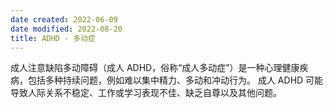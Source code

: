 ```yaml
---
date created: 2022-06-09
date modified: 2022-08-20
title: ADHD - 多动症
---
```


成人注意缺陷多动障碍（成人 ADHD，俗称“成人多动症”）是一种心理健康疾病，包括多种持续问题，例如难以集中精力、多动和冲动行为。 成人 ADHD 可能导致人际关系不稳定、工作或学习表现不佳、缺乏自尊以及其他问题。
